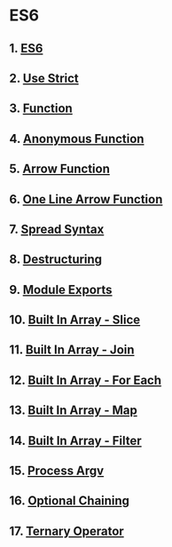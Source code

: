 # ES6

## 1. [ES6](https://www.w3schools.com/js/js_es6.asp)

## 2. [Use Strict](https://www.w3schools.com/js/js_strict.asp)

## 3. [Function](https://developer.mozilla.org/en-US/docs/Web/JavaScript/Reference/Functions)

## 4. [Anonymous Function](https://developer.mozilla.org/en-US/docs/Web/JavaScript/Reference/Functions)

## 5. [Arrow Function](https://developer.mozilla.org/en-US/docs/Web/JavaScript/Reference/Functions#the_arrow_function_expression)

## 6. [One Line Arrow Function](https://developer.mozilla.org/en-US/docs/Web/JavaScript/Reference/Functions#the_arrow_function_expression)

## 7. [Spread Syntax](https://developer.mozilla.org/en-US/docs/Web/JavaScript/Reference/Operators/Spread_syntax)

## 8. [Destructuring](https://developer.mozilla.org/en-US/docs/Web/JavaScript/Reference/Operators/Destructuring_assignment)

## 9. [Module Exports](https://www.sitepoint.com/understanding-module-exports-exports-node-js/)

## 10. [Built In Array - Slice](https://developer.mozilla.org/en-US/docs/Web/JavaScript/Reference/Global_Objects/Array/slice)

## 11. [Built In Array - Join](https://developer.mozilla.org/en-US/docs/Web/JavaScript/Reference/Global_Objects/Array/join)

## 12. [Built In Array - For Each](https://developer.mozilla.org/en-US/docs/Web/JavaScript/Reference/Global_Objects/Array/forEach)

## 13. [Built In Array - Map](https://developer.mozilla.org/en-US/docs/Web/JavaScript/Reference/Global_Objects/Array/map)

## 14. [Built In Array - Filter](https://developer.mozilla.org/en-US/docs/Web/JavaScript/Reference/Global_Objects/Array/filter)

## 15. [Process Argv](https://www.geeksforgeeks.org/node-js-process-argv-property/)

## 16. [Optional Chaining](https://developer.mozilla.org/en-US/docs/Web/JavaScript/Reference/Operators/Optional_chaining)

## 17. [Ternary Operator](https://developer.mozilla.org/en-US/docs/Web/JavaScript/Reference/Operators/Conditional_operator)